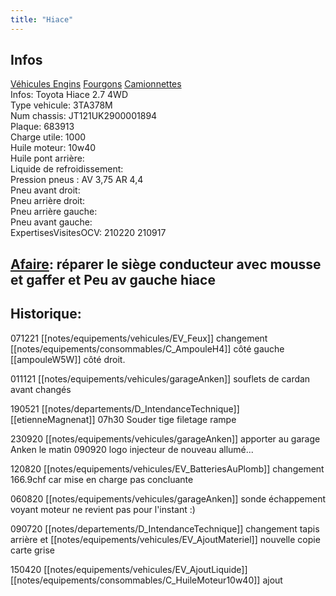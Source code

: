 ```yaml
---
title: "Hiace"
---
```


## Infos
[Véhicules Engins](notes/equipements/vehicules/L_VehiculesEngins.md) [Fourgons](notes/equipements/vehicules/C_Fourgons.md) [Camionnettes](notes/equipements/vehicules/C_Camionnettes.md)\
Infos: Toyota Hiace 2.7 4WD\
Type vehicule: 3TA378M\
Num chassis: JT121UK2900001894\
Plaque: 683913\
Charge utile: 1000\
Huile moteur: 10w40\
Huile pont arrière:\
Liquide de refroidissement:\
Pression pneus : AV 3,75 AR 4,4\
Pneu avant droit: \
Pneu arrière droit: \
Pneu arrière gauche: \
Pneu avant gauche: \
ExpertisesVisitesOCV: 210220 210917

## [Afaire](notes/statut/Afaire.md): réparer le siège conducteur avec mousse et gaffer et Peu av gauche hiace

## Historique:
071221 [[notes/equipements/vehicules/EV_Feux]] changement [[notes/equipements/consommables/C_AmpouleH4]] côté gauche [[ampouleW5W]] côté droit.

011121 [[notes/equipements/vehicules/garageAnken]] souflets de cardan avant changés 

190521 [[notes/departements/D_IntendanceTechnique]] [[etienneMagnenat]] 07h30 Souder tige filetage rampe 

230920 [[notes/equipements/vehicules/garageAnken]] apporter au garage Anken le matin  090920  logo injecteur de nouveau allumé...

120820 [[notes/equipements/vehicules/EV_BatteriesAuPlomb]] changement 166.9chf car mise en charge pas concluante

060820 [[notes/equipements/vehicules/garageAnken]] sonde échappement voyant moteur ne revient pas pour l'instant :)

090720 [[notes/departements/D_IntendanceTechnique]] changement tapis arrière et [[notes/equipements/vehicules/EV_AjoutMateriel]] nouvelle copie carte grise

150420 [[notes/equipements/vehicules/EV_AjoutLiquide]] [[notes/equipements/consommables/C_HuileMoteur10w40]] ajout